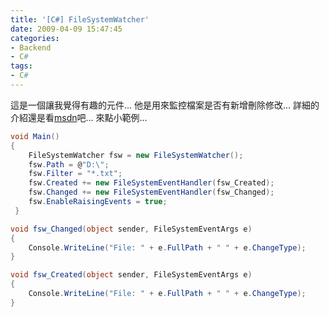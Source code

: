 ```yaml
---
title: '[C#] FileSystemWatcher'
date: 2009-04-09 15:47:45
categories:
- Backend
- C#
tags:
- C#
---
```

這是一個讓我覺得有趣的元件...
他是用來監控檔案是否有新增刪除修改...
詳細的介紹還是看[msdn](http://msdn.microsoft.com/zh-tw/library/system.io.filesystemwatcher.aspx)吧...
來點小範例...

<!--more-->

``` csharp
void Main()
{
    FileSystemWatcher fsw = new FileSystemWatcher();
    fsw.Path = @"D:\";
    fsw.Filter = "*.txt";
    fsw.Created += new FileSystemEventHandler(fsw_Created);
    fsw.Changed += new FileSystemEventHandler(fsw_Changed);
    fsw.EnableRaisingEvents = true;
 }

void fsw_Changed(object sender, FileSystemEventArgs e)
{
    Console.WriteLine("File: " + e.FullPath + " " + e.ChangeType);
}

void fsw_Created(object sender, FileSystemEventArgs e)
{
    Console.WriteLine("File: " + e.FullPath + " " + e.ChangeType);
}
```